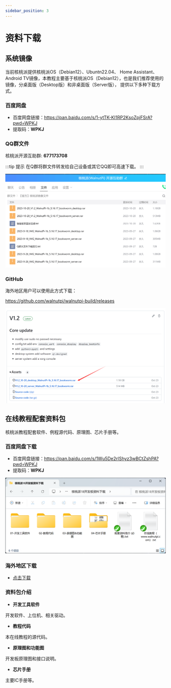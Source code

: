 ```yaml
---
sidebar_position: 3
---
```


# 资料下载

## 系统镜像

当前核桃派提供核桃派OS（Debian12）、Ubuntn22.04、 Home Assistant、Android TV镜像，本教程主要基于核桃派OS（Debian12），也是我们推荐使用的镜像，分桌面版（Desktop版）和非桌面版（Server版）， 提供以下多种下载方式。

### 百度网盘

- 百度网盘链接：https://pan.baidu.com/s/1-ytTK-KI1RP2KsoZpjFSrA?pwd=WPKJ
- 提取码：**WPKJ**

### QQ群文件

核桃派开源互助群:  **677173708**

:::tip 提示
在Q群将群文件转发给自己设备或其它QQ即可高速下载。
:::

![download](./img/download/download1.png)

### GitHub

海外地区用户可以使用此方式下载：

https://github.com/walnutpi/walnutpi-build/releases

![download](./img/download/download2.png)


## 在线教程配套资料包

核桃派教程配套软件、例程源代码、原理图、芯片手册等。

### 百度网盘下载

- 百度网盘链接：https://pan.baidu.com/s/1Wu5De2rlShyz3wBCtZshPA?pwd=WPKJ 
- 提取码：**WPKJ**

![download](./img/download/download3.png)

### 海外地区下载

- [点击下载](https://walnutpi-1258570164.cos.ap-guangzhou.myqcloud.com/%E6%A0%B8%E6%A1%83%E6%B4%BE%E9%85%8D%E5%A5%97%E8%B5%84%E6%96%99%E5%8C%85%E4%B8%8B%E8%BD%BD/WalnutPi_1_Resources_2024-7-23.rar)

### 资料包介绍

- **开发工具软件**

开发软件、上位机、相关驱动。

- **教程代码**

本在线教程的源代码。

- **原理图和功能图**

开发板原理图和接口说明。

- **芯片手册**

主要IC手册等。

